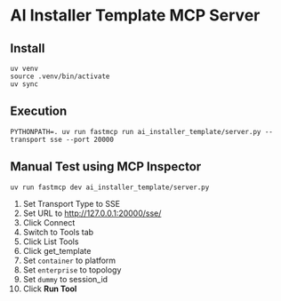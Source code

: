 # AI Installer Template MCP Server

## Install
```commandline
uv venv
source .venv/bin/activate
uv sync
```

## Execution
```commandline
PYTHONPATH=. uv run fastmcp run ai_installer_template/server.py --transport sse --port 20000
```

## Manual Test using MCP Inspector
```commandline
uv run fastmcp dev ai_installer_template/server.py
```

1. Set Transport Type to SSE
1. Set URL to http://127.0.0.1:20000/sse/
1. Click Connect
1. Switch to Tools tab
1. Click List Tools
1. Click get_template
1. Set `container` to platform
1. Set `enterprise` to topology
1. Set `dummy` to session_id
1. Click **Run Tool**